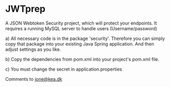 # JWTprep

A JSON Webtoken Security project, which will protect your endpoints.
It requires a running MySQL server to handle users (Username/password)

a) All necessary code is in the package 'security'. Therefore you can simply copy that package into your existing Java Spring application. And then adjust settings as you like.

b) Copy the dependencies from pom.xml into your project's pom.xml file.

c) You must change the secret in application.properties

Comments to jone@kea.dk

